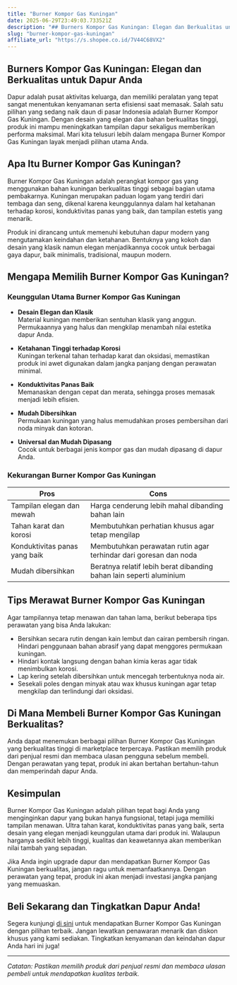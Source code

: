 ```yaml
---
title: "Burner Kompor Gas Kuningan"
date: 2025-06-29T23:49:03.733521Z
description: "## Burners Kompor Gas Kuningan: Elegan dan Berkualitas untuk Dapur Anda..."
slug: "burner-kompor-gas-kuningan"
affiliate_url: "https://s.shopee.co.id/7V44C68VX2"
---
```

## Burners Kompor Gas Kuningan: Elegan dan Berkualitas untuk Dapur Anda

Dapur adalah pusat aktivitas keluarga, dan memiliki peralatan yang tepat sangat menentukan kenyamanan serta efisiensi saat memasak. Salah satu pilihan yang sedang naik daun di pasar Indonesia adalah Burner Kompor Gas Kuningan. Dengan desain yang elegan dan bahan berkualitas tinggi, produk ini mampu meningkatkan tampilan dapur sekaligus memberikan performa maksimal. Mari kita telusuri lebih dalam mengapa Burner Kompor Gas Kuningan layak menjadi pilihan utama Anda.

## Apa Itu Burner Kompor Gas Kuningan?

Burner Kompor Gas Kuningan adalah perangkat kompor gas yang menggunakan bahan kuningan berkualitas tinggi sebagai bagian utama pembakarnya. Kuningan merupakan paduan logam yang terdiri dari tembaga dan seng, dikenal karena keunggulannya dalam hal ketahanan terhadap korosi, konduktivitas panas yang baik, dan tampilan estetis yang menarik.

Produk ini dirancang untuk memenuhi kebutuhan dapur modern yang mengutamakan keindahan dan ketahanan. Bentuknya yang kokoh dan desain yang klasik namun elegan menjadikannya cocok untuk berbagai gaya dapur, baik minimalis, tradisional, maupun modern.

## Mengapa Memilih Burner Kompor Gas Kuningan?

### Keunggulan Utama Burner Kompor Gas Kuningan

- **Desain Elegan dan Klasik**  
  Material kuningan memberikan sentuhan klasik yang anggun. Permukaannya yang halus dan mengkilap menambah nilai estetika dapur Anda.

- **Ketahanan Tinggi terhadap Korosi**  
  Kuningan terkenal tahan terhadap karat dan oksidasi, memastikan produk ini awet digunakan dalam jangka panjang dengan perawatan minimal.

- **Konduktivitas Panas Baik**  
  Memanaskan dengan cepat dan merata, sehingga proses memasak menjadi lebih efisien.

- **Mudah Dibersihkan**  
  Permukaan kuningan yang halus memudahkan proses pembersihan dari noda minyak dan kotoran.

- **Universal dan Mudah Dipasang**  
  Cocok untuk berbagai jenis kompor gas dan mudah dipasang di dapur Anda.

### Kekurangan Burner Kompor Gas Kuningan

| Pros | Cons |
|---------|---------|
| Tampilan elegan dan mewah | Harga cenderung lebih mahal dibanding bahan lain |
| Tahan karat dan korosi | Membutuhkan perhatian khusus agar tetap mengilap |
| Konduktivitas panas yang baik | Membutuhkan perawatan rutin agar terhindar dari goresan dan noda |
| Mudah dibersihkan | Beratnya relatif lebih berat dibanding bahan lain seperti aluminium |

## Tips Merawat Burner Kompor Gas Kuningan

Agar tampilannya tetap menawan dan tahan lama, berikut beberapa tips perawatan yang bisa Anda lakukan:

- Bersihkan secara rutin dengan kain lembut dan cairan pembersih ringan. Hindari penggunaan bahan abrasif yang dapat menggores permukaan kuningan.
- Hindari kontak langsung dengan bahan kimia keras agar tidak menimbulkan korosi.
- Lap kering setelah dibersihkan untuk mencegah terbentuknya noda air.
- Sesekali poles dengan minyak atau wax khusus kuningan agar tetap mengkilap dan terlindungi dari oksidasi.

## Di Mana Membeli Burner Kompor Gas Kuningan Berkualitas?

Anda dapat menemukan berbagai pilihan Burner Kompor Gas Kuningan yang berkualitas tinggi di marketplace terpercaya. Pastikan memilih produk dari penjual resmi dan membaca ulasan pengguna sebelum membeli. Dengan perawatan yang tepat, produk ini akan bertahan bertahun-tahun dan memperindah dapur Anda.

## Kesimpulan

Burner Kompor Gas Kuningan adalah pilihan tepat bagi Anda yang menginginkan dapur yang bukan hanya fungsional, tetapi juga memiliki tampilan menawan. Ultra tahan karat, konduktivitas panas yang baik, serta desain yang elegan menjadi keunggulan utama dari produk ini. Walaupun harganya sedikit lebih tinggi, kualitas dan keawetannya akan memberikan nilai tambah yang sepadan.

Jika Anda ingin upgrade dapur dan mendapatkan Burner Kompor Gas Kuningan berkualitas, jangan ragu untuk memanfaatkannya. Dengan perawatan yang tepat, produk ini akan menjadi investasi jangka panjang yang memuaskan.

## Beli Sekarang dan Tingkatkan Dapur Anda!

Segera kunjungi [di sini](https://s.shopee.co.id/7V44C68VX2) untuk mendapatkan Burner Kompor Gas Kuningan dengan pilihan terbaik. Jangan lewatkan penawaran menarik dan diskon khusus yang kami sediakan. Tingkatkan kenyamanan dan keindahan dapur Anda hari ini juga!

---

*Catatan: Pastikan memilih produk dari penjual resmi dan membaca ulasan pembeli untuk mendapatkan kualitas terbaik.*
